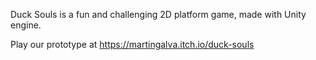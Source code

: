 Duck Souls is a fun and challenging 2D platform game, made with Unity engine.

Play our prototype at https://martingalva.itch.io/duck-souls
